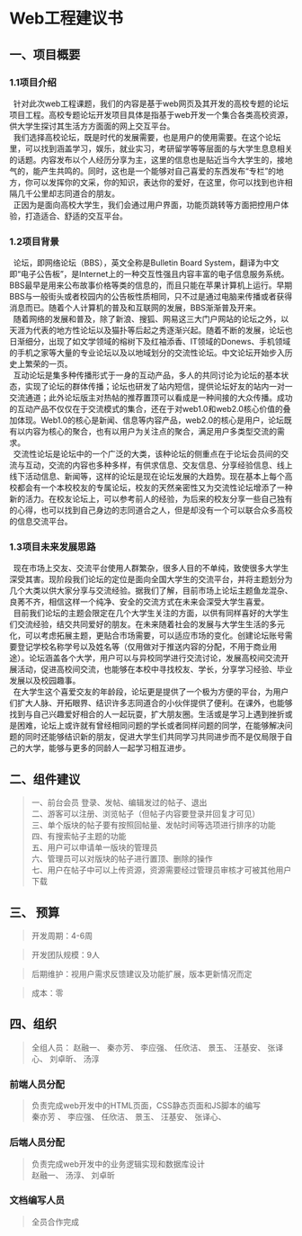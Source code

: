 # Web工程建议书

## 一、项目概要<!--景玉，张译心，任欣洁，秦亦芳-->
### 1.1项目介绍

&ensp;针对此次web工程课题，我们的内容是基于web网页及其开发的高校专题的论坛项目工程。高校专题论坛开发项目具体是指基于web开发一个集合各类高校资源，供大学生探讨其生活方方面面的网上交互平台。  
&ensp;我们选择高校论坛，既是时代的发展需要，也是用户的使用需要。在这个论坛里，可以找到涵盖学习，娱乐，就业实习，考研留学等等层面的与大学生息息相关的话题。内容发布以个人经历分享为主，这里的信息也是贴近当今大学生的，接地气的，能产生共鸣的。同时，这也是一个能够对自己喜爱的东西发布“专栏”的地方，你可以发挥你的文采，你的知识，表达你的爱好，在这里，你可以找到也许相隔几千公里却志同道合的朋友。  
&ensp;正因为是面向高校大学生，我们会通过用户界面，功能页跳转等方面把控用户体验，打造适合、舒适的交互平台。

### 1.2项目背景
&ensp;论坛，即网络论坛（BBS），英文全称是Bulletin Board System，翻译为中文即“电子公告板”，是Internet上的一种交互性强且内容丰富的电子信息服务系统。BBS最早是用来公布故事价格等类的信息的，而且只能在苹果计算机上运行。早期BBS与一般街头或者校园内的公告板性质相同，只不过是通过电脑来传播或者获得消息而已。随着个人计算机的普及和互联网的发展，BBS渐渐普及开来。  
&ensp;随着网络的发展和普及，除了新浪、搜狐、网易这三大门户网站的论坛之外，以天涯为代表的地方性论坛以及猫扑等后起之秀逐渐兴起。随着不断的发展，论坛也日渐细分，出现了如文学领域的榕树下及红袖添香、IT领域的Donews、手机领域的手机之家等大量的专业论坛以及以地域划分的交流性论坛。中文论坛开始步入历史上繁荣的一页。  
&ensp;互动论坛是集多种传播形式于一身的互动产品，多人的共同讨论为论坛的基本状态，实现了论坛的群体传播；论坛也研发了站内短信，提供论坛好友的站内一对一交流通道；此外论坛版主对热帖的推荐置顶可以看成是一种间接的大众传播。成功的互动产品不仅仅在于交流模式的集合，还在于对web1.0和web2.0核心价值的叠加体现。Web1.0的核心是新闻、信息等内容产品，web2.0的核心是用户，论坛既有以内容为核心的聚合，也有以用户为关注点的聚合，满足用户多类型交流的需求。  
&ensp;交流性论坛是论坛中的一个广泛的大类，该种论坛的侧重点在于论坛会员间的交流与互动，交流的内容也多种多样，有供求信息、交友信息、分享经验信息、线上线下活动信息、新闻等，这样的论坛是现在论坛发展的大趋势。现在基本上每个高校都会有一个本校校友的专属论坛，校友的天然亲密性又为交流性论坛增添了一种新的活力。在校友论坛上，可以参考前人的经验，为后来的校友分享一些自己独有的心得，也可以找到自己身边的志同道合之人，但是却没有一个可以联合众多高校的信息交流平台。

### 1.3项目未来发展思路
&ensp;现在市场上交友、交流平台使用人群繁杂，很多人目的不单纯，致使很多大学生深受其害。现阶段我们论坛的定位是面向全国大学生的交流平台，并将主题划分为几个大类以供大家分享与交流经验。据我们了解，目前市场上论坛主题鱼龙混杂、良莠不齐，相信这样一个纯净、安全的交流方式在未来会深受大学生喜爱。  
&ensp;目前我们论坛的主题会限定在几个大学生关注的方面，以供有同样喜好的大学生们交流经验，结交共同爱好的朋友。在未来随着社会的发展与大学生生活的多元化，可以考虑拓展主题，更贴合市场需要，可以适应市场的变化。创建论坛账号需要登记学校名称学号以及姓名等（仅用做对于推送内容的分配，不用于商业用途）。论坛涵盖各个大学，用户可以与异校同学进行交流讨论，发展高校间交流开展活动，促进高校间交流，也能够在本校中寻找校友、学长，分享学习经验、毕业发展以及校园趣事。  
&ensp;在大学生这个喜爱交友的年龄段，论坛更是提供了一个极为方便的平台，为用户们扩大人脉、开拓眼界、结识许多志同道合的小伙伴提供了便利。在课外，也能够找到与自己兴趣爱好相合的人一起玩耍，扩大朋友圈。生活或是学习上遇到挫折或是困难，论坛上或许就有曾经相同问题的学长或者同样问题的同学，在能够解决问题的同时还能够结识新的朋友，促进大学生们共同学习共同进步而不是仅局限于自己的大学，能够与更多的同龄人一起学习相互进步。

 <!--李应强，汪基安-->
## 二、组件建议
>一、前台会员 登录、发帖、编辑发过的帖子、退出  
二、游客可以注册、浏览帖子（但帖子内容要登录并回复才可见）   
三、单个版块的帖子要有按照回帖量、发帖时间等选项进行排序的功能  
四、有搜索帖子主题的功能  
五、用户可以申请单一版块的管理员  
六、管理员可以对版块的帖子进行置顶、删除的操作  
七、用户在帖子中可以上传资源，资源需要经过管理员审核才可被其他用户下载


<!--刘卓昕 汤淳-->
## 三、 预算
>开发周期：4-6周

>开发团队规模：9人

>后期维护：视用户需求反馈建议及功能扩展，版本更新情况而定

>成本：零

## 四、组织
>全组人员：
赵融一、 秦亦芳、 李应强、 任欣洁、 景玉、 汪基安、 张译心、 刘卓昕、 汤淳

### 前端人员分配
>负责完成web开发中的HTML页面，CSS静态页面和JS脚本的编写  
秦亦芳 、  李应强、 任欣洁、 景玉、 汪基安、 张译心、

### 后端人员分配
>负责完成web开发中的业务逻辑实现和数据库设计  
赵融一、 汤淳、 刘卓昕



### 文档编写人员
>全员合作完成
<!--整合：赵融一-->



